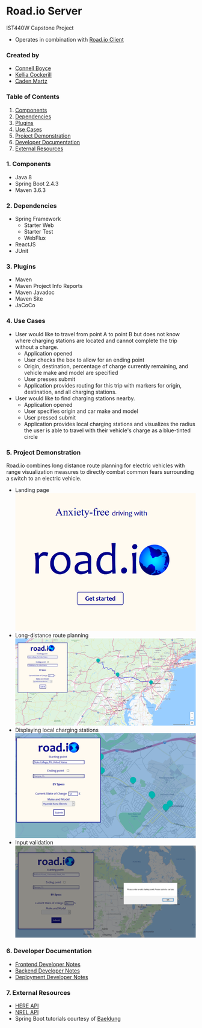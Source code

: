 # Road.io Server
IST440W Capstone Project
- Operates in combination with [Road.io Client](https://github.com/connellboyce/road.io-client)

### Created by
- [Connell Boyce](https://github.com/connellboyce)
- [Kellia Cockerill](https://github.com/kelliacockerill)
- [Caden Martz](https://github.com/CadenRM)

### Table of Contents
1. [Components](#1-components)
2. [Dependencies](#2-dependencies)
3. [Plugins](#3-plugins)
4. [Use Cases](#4-use-cases)
5. [Project Demonstration](#5-project-demonstration)
6. [Developer Documentation](#6-developer-documentation)
7. [External Resources](#7-external-resources)

### **1**. Components
- Java 8
- Spring Boot 2.4.3
- Maven 3.6.3

### **2**. Dependencies
- Spring Framework
    - Starter Web
    - Starter Test
    - WebFlux
- ReactJS
- JUnit
    
### **3**. Plugins
- Maven
- Maven Project Info Reports
- Maven Javadoc
- Maven Site
- JaCoCo
    
### **4**. Use Cases
- User would like to travel from point A to point B but does not know where charging stations are located and cannot complete the trip without a charge.
    - Application opened
    - User checks the box to allow for an ending point
    - Origin, destination, percentage of charge currently remaining, and vehicle make and model are specified
    - User presses submit
    - Application provides routing for this trip with markers for origin, destination, and all charging stations.
- User would like to find charging stations nearby.
    - Application opened
    - User specifies origin and car make and model
    - User pressed submit
    - Application provides local charging stations and visualizes the radius the user is able to travel with their vehicle's charge as a blue-tinted circle    
    
### **5**. Project Demonstration
Road.io combines long distance route planning for electric vehicles with range visualization measures to directly combat common fears surrounding a switch to an electric vehicle.
- Landing page
![](documentation/images/landing.png)
- Long-distance route planning
![](documentation/images/routing.png)
- Displaying local charging stations
![](documentation/images/local.png)
- Input validation
![](documentation/images/error.png)

### **6**. Developer Documentation
- [Frontend Developer Notes](documentation/FRONTEND.md)
- [Backend Developer Notes](documentation/BACKEND.md)
- [Deployment Developer Notes](documentation/DEPLOYMENT.md)

### **7**. External Resources
- [HERE API](https://developer.here.com/documentation/geocoding-search-api/api-reference-swagger.html)
- [NREL API](https://developer.nrel.gov/)
- Spring Boot tutorials courtesy of [Baeldung](https://www.baeldung.com/)